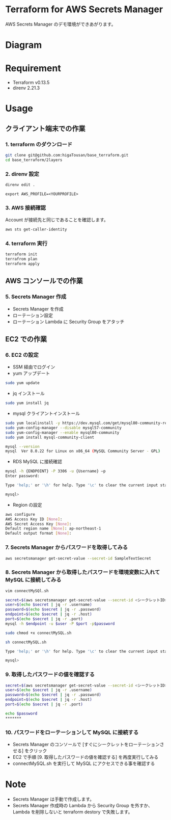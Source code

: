 # Terraform for AWS Secrets Manager

AWS Secrets Manager のデモ環境ができあがります。

# Diagram


# Requirement

* Terraform v0.13.5
* direnv 2.21.3


# Usage

## クライアント端末での作業
### 1. terraform のダウンロード

```bash
git clone git@github.com:higaTousan/base_terraform.git
cd base_terraform/2layers
```

### 2. direnv 設定

```bash
direnv edit .
```

```editor
export AWS_PROFILE=<YOURPROFILE>
```

### 3. AWS 接続確認

Account が接続先と同じであることを確認します。

```bash
aws sts get-caller-identity
```

### 4. terraform 実行

```bash
terraform init
terrafrom plan
terraform apply
```
## AWS コンソールでの作業

### 5. Secrets Manager 作成
- Secrets Manager を作成
- ローテーション設定
- ローテーション Lambda に Security Group をアタッチ

## EC2 での作業

### 6. EC2 の設定

- SSM 経由でログイン
- yum アップデート

```bash
sudo yum update
```

- jq インストール

```bash
sudo yum install jq
```

- mysql クライアントインストール

```bash
sudo yum localinstall -y https://dev.mysql.com/get/mysql80-community-release-el7-3.noarch.rpm
sudo yum-config-manager --disable mysql57-community
sudo yum-config-manager --enable mysql80-community
sudo yum install mysql-community-client

mysql --version
mysql  Ver 8.0.22 for Linux on x86_64 (MySQL Community Server - GPL)
```

- RDS MySQL に接続確認
```bash
mysql -h {ENDPOINT} -P 3306 -u {Username} –p
Enter password:

Type 'help;' or '\h' for help. Type '\c' to clear the current input statement.

mysql>

```

- Region の設定

```bash
aws configure
AWS Access Key ID [None]:
AWS Secret Access Key [None]:
Default region name [None]: ap-northeast-1
Default output format [None]:
```

### 7. Secrets Manager からパスワードを取得してみる

```bash
aws secretsmanager get-secret-value --secret-id SampleTextSecret
```

### 8. Secrets Manager から取得したパスワードを環境変数に入れて MySQL に接続してみる

```bash
vim connectMySQl.sh
```
```bash
secret=$(aws secretsmanager get-secret-value --secret-id <シークレットID> | jq .SecretString | jq fromjson)
user=$(echo $secret | jq -r .username)
password=$(echo $secret | jq -r .password)
endpoint=$(echo $secret | jq -r .host)
port=$(echo $secret | jq -r .port)
mysql -h $endpoint -u $user -P $port -p$password
```
```bash
sudo chmod +x connectMySQL.sh
```
```bash
sh connectMySQL.sh

Type 'help;' or '\h' for help. Type '\c' to clear the current input statement.

mysql>
```

### 9. 取得したパスワードの値を確認する

```bash
secret=$(aws secretsmanager get-secret-value --secret-id <シークレットID> | jq .SecretString | jq fromjson)
user=$(echo $secret | jq -r .username)
password=$(echo $secret | jq -r .password)
endpoint=$(echo $secret | jq -r .host)
port=$(echo $secret | jq -r .port)

echo $password
*******

```

### 10. パスワードをローテーションして MySQL に接続する
- Secrets Manager のコンソールで [すぐにシークレットをローテーションさせる] をクリック
- EC2 で手順 [9. 取得したパスワードの値を確認する] を再度実行してみる
- connectMySQL.sh を実行して MySQL にアクセスできる事を確認する


# Note

- Secrets Manager は手動で作成します。
- Secrets Manager 作成時の Lambda から Security Group を外すか、Lambda を削除しないと terraform destory で失敗します。
